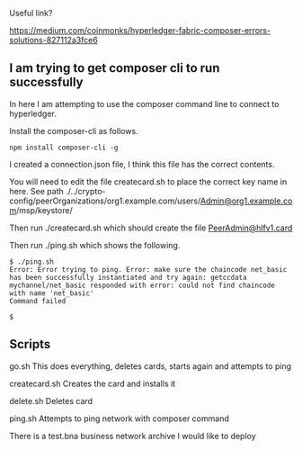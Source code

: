 
Useful link?

https://medium.com/coinmonks/hyperledger-fabric-composer-errors-solutions-827112a3fce6

## I am trying to get composer cli to run successfully

In here I am attempting to use the composer command line to connect to hyperledger.

Install the composer-cli as follows.

```npm install composer-cli -g```

I created a connection.json file, I think this file has the correct contents.

You will need to edit the file createcard.sh to place the correct key name in here. See path ./../crypto-config/peerOrganizations/org1.example.com/users/Admin@org1.example.com/msp/keystore/

Then run ./createcard.sh which should create the file PeerAdmin@hlfv1.card

Then run ./ping.sh which shows the following.

```
$ ./ping.sh
Error: Error trying to ping. Error: make sure the chaincode net_basic has been successfully instantiated and try again: getccdata mychannel/net_basic responded with error: could not find chaincode with name 'net_basic'
Command failed

$ 
```

## Scripts

go.sh This does everything, deletes cards, starts again and attempts to ping

createcard.sh Creates the card and installs it

delete.sh Deletes card

ping.sh Attempts to ping network with composer command

There is a test.bna business network archive I would like to deploy



